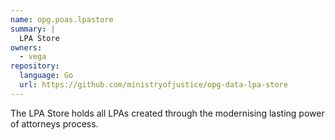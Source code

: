 ```yaml
---
name: opg.poas.lpastore
summary: |
  LPA Store
owners:
  - vega
repository:
  language: Go
  url: https://github.com/ministryofjustice/opg-data-lpa-store
---
```


The LPA Store holds all LPAs created through the modernising lasting power of attorneys process.
<NodeGraph />
